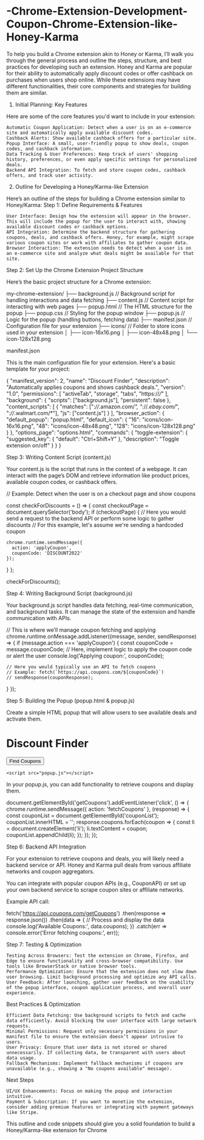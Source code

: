 # -Chrome-Extension-Development-Coupon-Chrome-Extension-like-Honey-Karma
To help you build a Chrome extension akin to Honey or Karma, I’ll walk you through the general process and outline the steps, structure, and best practices for developing such an extension. Honey and Karma are popular for their ability to automatically apply discount codes or offer cashback on purchases when users shop online. While these extensions may have different functionalities, their core components and strategies for building them are similar.
1. Initial Planning: Key Features

Here are some of the core features you'd want to include in your extension:

    Automatic Coupon Application: Detect when a user is on an e-commerce site and automatically apply available discount codes.
    Cashback Alerts: Show available cashback offers for a particular site.
    Popup Interface: A small, user-friendly popup to show deals, coupon codes, and cashback information.
    Data Tracking & User Preferences: Keep track of users' shopping history, preferences, or even apply specific settings for personalized deals.
    Backend API Integration: To fetch and store coupon codes, cashback offers, and track user activity.

2. Outline for Developing a Honey/Karma-like Extension

Here’s an outline of the steps for building a Chrome extension similar to Honey/Karma:
Step 1: Define Requirements & Features

    User Interface: Design how the extension will appear in the browser. This will include the popup for the user to interact with, showing available discount codes or cashback options.
    API Integration: Determine the backend structure for gathering coupons, deals, and cashback offers. Honey, for example, might scrape various coupon sites or work with affiliates to gather coupon data.
    Browser Interaction: The extension needs to detect when a user is on an e-commerce site and analyze what deals might be available for that site.

Step 2: Set Up the Chrome Extension Project Structure

Here’s the basic project structure for a Chrome extension:

my-chrome-extension/
├── background.js          // Background script for handling interactions and data fetching
├── content.js            // Content script for interacting with web pages
├── popup.html            // The HTML structure for the popup
├── popup.css             // Styling for the popup window
├── popup.js              // Logic for the popup (handling buttons, fetching data)
├── manifest.json         // Configuration file for your extension
├── icons/                // Folder to store icons used in your extension
│   ├── icon-16x16.png
│   ├── icon-48x48.png
│   └── icon-128x128.png

manifest.json

This is the main configuration file for your extension. Here's a basic template for your project:

{
  "manifest_version": 2,
  "name": "Discount Finder",
  "description": "Automatically applies coupons and shows cashback deals.",
  "version": "1.0",
  "permissions": [
    "activeTab",
    "storage",
    "tabs",
    "https://*/*"
  ],
  "background": {
    "scripts": ["background.js"],
    "persistent": false
  },
  "content_scripts": [
    {
      "matches": ["*://*.amazon.com/*", "*://*.ebay.com/*", "*://*.walmart.com/*"],
      "js": ["content.js"]
    }
  ],
  "browser_action": {
    "default_popup": "popup.html",
    "default_icon": {
      "16": "icons/icon-16x16.png",
      "48": "icons/icon-48x48.png",
      "128": "icons/icon-128x128.png"
    }
  },
  "options_page": "options.html",
  "commands": {
    "toggle-extension": {
      "suggested_key": {
        "default": "Ctrl+Shift+Y"
      },
      "description": "Toggle extension on/off"
    }
  }
}

Step 3: Writing Content Script (content.js)

Your content.js is the script that runs in the context of a webpage. It can interact with the page’s DOM and retrieve information like product prices, available coupon codes, or cashback offers.

// Example: Detect when the user is on a checkout page and show coupons

const checkForDiscounts = () => {
  const checkoutPage = document.querySelector('body');
  if (checkoutPage) {
    // Here you would send a request to the backend API or perform some logic to gather discounts
    // For this example, let's assume we're sending a hardcoded coupon

    chrome.runtime.sendMessage({
      action: 'applyCoupon',
      couponCode: 'DISCOUNT2022'
    });
  }
};

checkForDiscounts();

Step 4: Writing Background Script (background.js)

Your background.js script handles data fetching, real-time communication, and background tasks. It can manage the state of the extension and handle communication with APIs.

// This is where we’ll manage coupon fetching and applying
chrome.runtime.onMessage.addListener((message, sender, sendResponse) => {
  if (message.action === 'applyCoupon') {
    const couponCode = message.couponCode;
    // Here, implement logic to apply the coupon code or alert the user
    console.log('Applying coupon:', couponCode);

    // Here you would typically use an API to fetch coupons
    // Example: fetch(`https://api.coupons.com/${couponCode}`)
    // sendResponse(couponResponse);
  }
});

Step 5: Building the Popup (popup.html & popup.js)

Create a simple HTML popup that will allow users to see available deals and activate them.

<!-- popup.html -->
<!DOCTYPE html>
<html>
  <head>
    <link rel="stylesheet" href="popup.css">
  </head>
  <body>
    <h1>Discount Finder</h1>
    <button id="getCoupons">Find Coupons</button>
    <ul id="couponList"></ul>

    <script src="popup.js"></script>
  </body>
</html>

In your popup.js, you can add functionality to retrieve coupons and display them.

document.getElementById('getCoupons').addEventListener('click', () => {
  chrome.runtime.sendMessage({ action: 'fetchCoupons' }, (response) => {
    const couponList = document.getElementById('couponList');
    couponList.innerHTML = '';
    response.coupons.forEach(coupon => {
      const li = document.createElement('li');
      li.textContent = coupon;
      couponList.appendChild(li);
    });
  });
});

Step 6: Backend API Integration

For your extension to retrieve coupons and deals, you will likely need a backend service or API. Honey and Karma pull deals from various affiliate networks and coupon aggregators.

You can integrate with popular coupon APIs (e.g., CouponAPI) or set up your own backend service to scrape coupon sites or affiliate networks.

Example API call:

fetch('https://api.coupons.com/getCoupons')
  .then(response => response.json())
  .then(data => {
    // Process and display the data
    console.log('Available Coupons:', data.coupons);
  })
  .catch(err => console.error('Error fetching coupons:', err));

Step 7: Testing & Optimization

    Testing Across Browsers: Test the extension on Chrome, Firefox, and Edge to ensure functionality and cross-browser compatibility. Use tools like BrowserStack or native browser tools.
    Performance Optimization: Ensure that the extension does not slow down user browsing. Limit background processing and optimize any API calls.
    User Feedback: After launching, gather user feedback on the usability of the popup interface, coupon application process, and overall user experience.

Best Practices & Optimization

    Efficient Data Fetching: Use background scripts to fetch and cache data efficiently. Avoid blocking the user interface with large network requests.
    Minimal Permissions: Request only necessary permissions in your manifest file to ensure the extension doesn’t appear intrusive to users.
    User Privacy: Ensure that user data is not stored or shared unnecessarily. If collecting data, be transparent with users about data usage.
    Fallback Mechanisms: Implement fallback mechanisms if coupons are unavailable (e.g., showing a "No coupons available" message).

Next Steps

    UI/UX Enhancements: Focus on making the popup and interaction intuitive.
    Payment & Subscription: If you want to monetize the extension, consider adding premium features or integrating with payment gateways like Stripe.

This outline and code snippets should give you a solid foundation to build a Honey/Karma-like extension for Chrome
